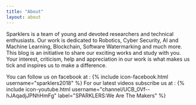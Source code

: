 ```yaml
---
title: "About"
layout: about
---
```


Sparklers is a team of young and devoted researchers and technical enthusiasts. Our work is dedicated to Robotics, Cyber Security, AI and Machine Learning, Blockchain, Software Watermarking and much more. This blog is an initiative to share our exciting works and study with you.  Your interest, criticism, help and appreciation in our work is what makes us tick and inspires us to make a difference.

You can follow us on facebook at : {% include icon-facebook.html username="sparklers2018" %}
For our latest videos subscribe us at : {% include icon-youtube.html username="channel/UCB_0Vf--hJAqadjJPNhHmFg" label="SPARKLERS:We Are The Makers" %}
